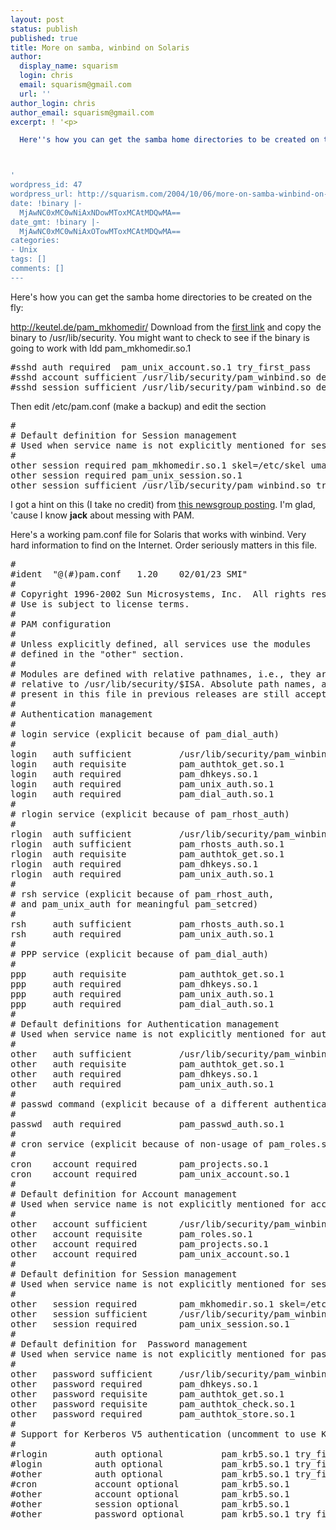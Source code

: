 ```yaml
---
layout: post
status: publish
published: true
title: More on samba, winbind on Solaris
author:
  display_name: squarism
  login: chris
  email: squarism@gmail.com
  url: ''
author_login: chris
author_email: squarism@gmail.com
excerpt: ! '<p>

  Here''s how you can get the samba home directories to be created on the fly:



'
wordpress_id: 47
wordpress_url: http://squarism.com/2004/10/06/more-on-samba-winbind-on-solaris/
date: !binary |-
  MjAwNC0xMC0wNiAxNDowMToxMCAtMDQwMA==
date_gmt: !binary |-
  MjAwNC0xMC0wNiAxOTowMToxMCAtMDQwMA==
categories:
- Unix
tags: []
comments: []
---
```

Here's how you can get the samba home directories to be created on the fly:

<!-- more -->

http://keutel.de/pam_mkhomedir/
Download from the [first link](http://keutel.de/pam_mkhomedir/pam_mkhomedir.solaris.tar.gz) and copy the binary to /usr/lib/security. You might want to check to see if the binary is going to work with ldd pam_mkhomedir.so.1


<pre>
#sshd auth required  pam_unix_account.so.1 try_first_pass
#sshd account sufficient /usr/lib/security/pam_winbind.so debug
#sshd session sufficient /usr/lib/security/pam_winbind.so debug
</pre>

Then edit /etc/pam.conf (make a backup) and edit the section


<pre>
#
# Default definition for Session management
# Used when service name is not explicitly mentioned for session management
#
other session required pam_mkhomedir.so.1 skel=/etc/skel umask=0022
other session required pam_unix_session.so.1
other session sufficient /usr/lib/security/pam_winbind.so try_first_pass debug
</pre>

I got a hint on this (I take no credit) from [this newsgroup posting](http://groups.google.com/groups?hl=en&#38;lr=&#38;selm=1lyeh-KT-1%40gated-at.bofh.it&#38;rnum=4). I'm glad, 'cause I know **jack** about messing with PAM.

Here's a working pam.conf file for Solaris that works with winbind. Very hard information to find on the Internet. Order seriously matters in this file.


<pre>
#
#ident  "@(#)pam.conf   1.20    02/01/23 SMI"
#
# Copyright 1996-2002 Sun Microsystems, Inc.  All rights reserved.
# Use is subject to license terms.
#
# PAM configuration
#
# Unless explicitly defined, all services use the modules
# defined in the "other" section.
#
# Modules are defined with relative pathnames, i.e., they are
# relative to /usr/lib/security/$ISA. Absolute path names, as
# present in this file in previous releases are still acceptable.
#
# Authentication management
#
# login service (explicit because of pam_dial_auth)
#
login   auth sufficient         /usr/lib/security/pam_winbind.so debug
login   auth requisite          pam_authtok_get.so.1
login   auth required           pam_dhkeys.so.1
login   auth required           pam_unix_auth.so.1
login   auth required           pam_dial_auth.so.1
#
# rlogin service (explicit because of pam_rhost_auth)
#
rlogin  auth sufficient         /usr/lib/security/pam_winbind.so debug
rlogin  auth sufficient         pam_rhosts_auth.so.1
rlogin  auth requisite          pam_authtok_get.so.1
rlogin  auth required           pam_dhkeys.so.1
rlogin  auth required           pam_unix_auth.so.1
#
# rsh service (explicit because of pam_rhost_auth,
# and pam_unix_auth for meaningful pam_setcred)
#
rsh     auth sufficient         pam_rhosts_auth.so.1
rsh     auth required           pam_unix_auth.so.1
#
# PPP service (explicit because of pam_dial_auth)
#
ppp     auth requisite          pam_authtok_get.so.1
ppp     auth required           pam_dhkeys.so.1
ppp     auth required           pam_unix_auth.so.1
ppp     auth required           pam_dial_auth.so.1
#
# Default definitions for Authentication management
# Used when service name is not explicitly mentioned for authenctication
#
other   auth sufficient         /usr/lib/security/pam_winbind.so debug
other   auth requisite          pam_authtok_get.so.1
other   auth required           pam_dhkeys.so.1
other   auth required           pam_unix_auth.so.1
#
# passwd command (explicit because of a different authentication module)
#
passwd  auth required           pam_passwd_auth.so.1
#
# cron service (explicit because of non-usage of pam_roles.so.1)
#
cron    account required        pam_projects.so.1
cron    account required        pam_unix_account.so.1
#
# Default definition for Account management
# Used when service name is not explicitly mentioned for account management
#
other   account sufficient      /usr/lib/security/pam_winbind.so debug
other   account requisite       pam_roles.so.1
other   account required        pam_projects.so.1
other   account required        pam_unix_account.so.1
#
# Default definition for Session management
# Used when service name is not explicitly mentioned for session management
#
other   session required        pam_mkhomedir.so.1 skel=/etc/skel umask=0077
other   session sufficient      /usr/lib/security/pam_winbind.so debug
other   session required        pam_unix_session.so.1
#
# Default definition for  Password management
# Used when service name is not explicitly mentioned for password management
#
other   password sufficient     /usr/lib/security/pam_winbind.so debug
other   password required       pam_dhkeys.so.1
other   password requisite      pam_authtok_get.so.1
other   password requisite      pam_authtok_check.so.1
other   password required       pam_authtok_store.so.1
#
# Support for Kerberos V5 authentication (uncomment to use Kerberos)
#
#rlogin         auth optional           pam_krb5.so.1 try_first_pass
#login          auth optional           pam_krb5.so.1 try_first_pass
#other          auth optional           pam_krb5.so.1 try_first_pass
#cron           account optional        pam_krb5.so.1
#other          account optional        pam_krb5.so.1
#other          session optional        pam_krb5.so.1
#other          password optional       pam_krb5.so.1 try_first_pass
</pre>
